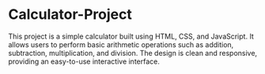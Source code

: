 # Calculator-Project
This project is a simple calculator built using HTML, CSS, and JavaScript. It allows users to perform basic arithmetic operations such as addition, subtraction, multiplication, and division. The design is clean and responsive, providing an easy-to-use interactive interface.
